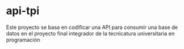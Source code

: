 # api-tpi

Este proyecto se basa en codificar una API para consumir una base de datos en el proyecto final integrador de la tecnicatura universitaria en programación
